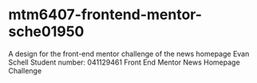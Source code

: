 # mtm6407-frontend-mentor-sche01950
A design for the front-end mentor challenge of the news homepage
Evan Schell
Student number: 041129461
Front End Mentor News Homepage Challenge